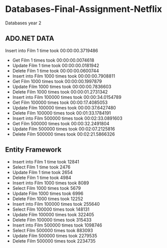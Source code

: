 # Databases-Final-Assignment-Netflix
Databases year 2 

## ADO.NET DATA

Insert into Film 1 time took 00:00:00.3719486
- Get Film 1 times took 00:00:00.0074618
- Update Film 1 time took 00:00:00.0181942
- Delete Film 1 time took 00:00:00.0600744
- Insert into Film 1000 times took 00:00:00.7908811
- Get Film 1000 times took 00:00:00.1997879
- Update Film 1000 times took 00:00:00.7836603
- Delete Film 1000 times took 00:00:01.2731342
- Insert into Film 100000 times took 00:00:34.0154789
- Get Film 100000 times took 00:00:17.4085053
- Update Film 100000 times took 00:00:37.6427480
- Delete Film 100000 times took 00:01:33.1784191
- Insert into Film 500000 times took 00:02:33.0891603
- Get Film 500000 times took 00:00:32.2491804
- Update Film 500000 times took 00:02:07.2125816
- Delete Film 500000 times took 00:02:21.5866326

## Entity Framework
- Insert into Film 1 time took 12841
- Select Film 1 time took 2476
- Update Film 1 time took 2654
- Delete Film 1 time took 4984
- Insert into Film 1000 times took 8089
- Select Film 1000 times took 5679
- Update Film 1000 times took 6996
- Delete Film 1000 times took 12252
- Insert into Film 100000 times took 255640
- Select Film 100000 times took 148131
- Update Film 100000 times took 322405
- Delete Film 100000 times took 315433
- Insert into Film 500000 times took 1098746
- Select Film 500000 times took 883093
- Update Film 500000 times took 2279535
- Delete Film 500000 times took 2234735
